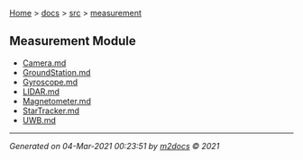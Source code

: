 [Home](../../index.md) > [docs](../../docs_index.md) > [src](../src_index.md) > [measurement](measurement_index.md)  

## Measurement Module

- [Camera.md](Camera.md)
- [GroundStation.md](GroundStation.md)
- [Gyroscope.md](Gyroscope.md)
- [LIDAR.md](LIDAR.md)
- [Magnetometer.md](Magnetometer.md)
- [StarTracker.md](StarTracker.md)
- [UWB.md](UWB.md)

***

*Generated on 04-Mar-2021 00:23:51 by [m2docs](https://github.com/crgnam-research/m2docs) © 2021*